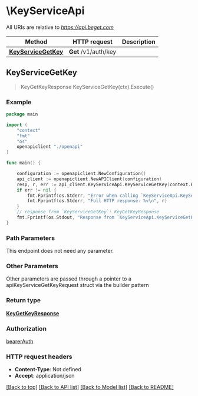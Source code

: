 # \KeyServiceApi

All URIs are relative to *https://api.beget.com*

Method | HTTP request | Description
------------- | ------------- | -------------
[**KeyServiceGetKey**](KeyServiceApi.md#KeyServiceGetKey) | **Get** /v1/auth/key | 



## KeyServiceGetKey

> KeyGetKeyResponse KeyServiceGetKey(ctx).Execute()



### Example

```go
package main

import (
    "context"
    "fmt"
    "os"
    openapiclient "./openapi"
)

func main() {

    configuration := openapiclient.NewConfiguration()
    api_client := openapiclient.NewAPIClient(configuration)
    resp, r, err := api_client.KeyServiceApi.KeyServiceGetKey(context.Background()).Execute()
    if err != nil {
        fmt.Fprintf(os.Stderr, "Error when calling `KeyServiceApi.KeyServiceGetKey``: %v\n", err)
        fmt.Fprintf(os.Stderr, "Full HTTP response: %v\n", r)
    }
    // response from `KeyServiceGetKey`: KeyGetKeyResponse
    fmt.Fprintf(os.Stdout, "Response from `KeyServiceApi.KeyServiceGetKey`: %v\n", resp)
}
```

### Path Parameters

This endpoint does not need any parameter.

### Other Parameters

Other parameters are passed through a pointer to a apiKeyServiceGetKeyRequest struct via the builder pattern


### Return type

[**KeyGetKeyResponse**](KeyGetKeyResponse.md)

### Authorization

[bearerAuth](../README.md#bearerAuth)

### HTTP request headers

- **Content-Type**: Not defined
- **Accept**: application/json

[[Back to top]](#) [[Back to API list]](../README.md#documentation-for-api-endpoints)
[[Back to Model list]](../README.md#documentation-for-models)
[[Back to README]](../README.md)

